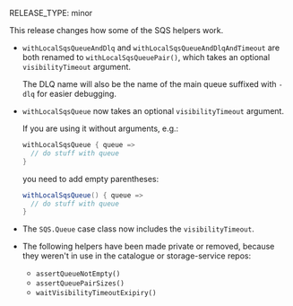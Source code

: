 RELEASE_TYPE: minor

This release changes how some of the SQS helpers work.

*   `withLocalSqsQueueAndDlq` and `withLocalSqsQueueAndDlqAndTimeout` are both renamed to `withLocalSqsQueuePair()`, which takes an optional `visibilityTimeout` argument.

    The DLQ name will also be the name of the main queue suffixed with `-dlq` for easier debugging.

*   `withLocalSqsQueue` now takes an optional `visibilityTimeout` argument.

    If you are using it without arguments, e.g.:

    ```scala
    withLocalSqsQueue { queue =>
      // do stuff with queue
    }
    ```

    you need to add empty parentheses:

    ```scala
    withLocalSqsQueue() { queue =>
      // do stuff with queue
    }
    ```

*   The `SQS.Queue` case class now includes the `visibilityTimeout`.

*   The following helpers have been made private or removed, because they weren't in use in the catalogue or storage-service repos:

    -   `assertQueueNotEmpty()`
    -   `assertQueuePairSizes()`
    -   `waitVisibilityTimeoutExipiry()`
